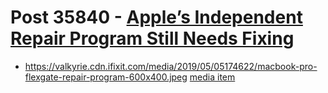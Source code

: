 # Post 35840 - [Apple’s Independent Repair Program Still Needs Fixing](https://www.ifixit.com/News/35840/apples-independent-repair-program-still-needs-fixing)

- https://valkyrie.cdn.ifixit.com/media/2019/05/05174622/macbook-pro-flexgate-repair-program-600x400.jpeg [media item](media-27381.md)